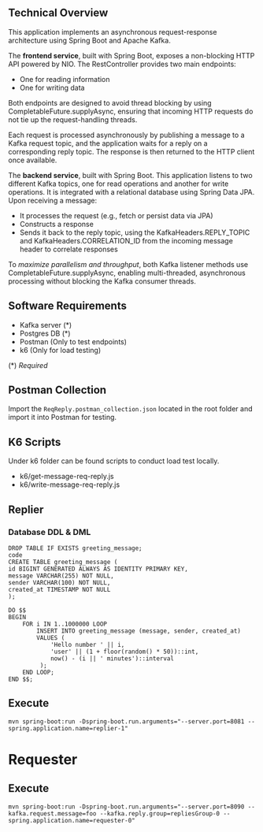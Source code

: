 ## Technical Overview
This application implements an asynchronous request-response architecture using Spring Boot and Apache Kafka.

The <b>frontend service</b>, built with Spring Boot, exposes a non-blocking HTTP API powered by NIO. The RestController provides two main endpoints:
- One for reading information
- One for writing data

Both endpoints are designed to avoid thread blocking by using CompletableFuture.supplyAsync, ensuring that incoming HTTP requests do not tie up the request-handling threads.

Each request is processed asynchronously by publishing a message to a Kafka request topic, and the application waits for a reply on a corresponding reply topic. The response is then returned to the HTTP client once available.

The <b>backend service</b>, built with Spring Boot. This application listens to two different Kafka topics, one for read operations and another for write operations. It is integrated with a relational database using Spring Data JPA. Upon receiving a message:
- It processes the request (e.g., fetch or persist data via JPA)
- Constructs a response
- Sends it back to the reply topic, using the KafkaHeaders.REPLY_TOPIC and KafkaHeaders.CORRELATION_ID from the incoming message header to correlate responses

To _maximize parallelism and throughput_, both Kafka listener methods use CompletableFuture.supplyAsync, enabling multi-threaded, asynchronous processing without blocking the Kafka consumer threads.

## Software Requirements
- Kafka server (*)
- Postgres DB (*)
- Postman (Only to test endpoints)
- k6 (Only for load testing)

(*) _Required_

## Postman Collection
Import the `ReqReply.postman_collection.json` located in the root folder and import it into Postman for testing.

## K6 Scripts
Under k6 folder can be found scripts to conduct load test locally.
- k6/get-message-req-reply.js
- k6/write-message-req-reply.js

## Replier

### Database DDL & DML
```
DROP TABLE IF EXISTS greeting_message;
code
CREATE TABLE greeting_message (
id BIGINT GENERATED ALWAYS AS IDENTITY PRIMARY KEY,
message VARCHAR(255) NOT NULL,
sender VARCHAR(100) NOT NULL,
created_at TIMESTAMP NOT NULL
);
```
```
DO $$
BEGIN
    FOR i IN 1..1000000 LOOP
        INSERT INTO greeting_message (message, sender, created_at)
        VALUES (
            'Hello number ' || i,
            'user' || (1 + floor(random() * 50))::int,
            now() - (i || ' minutes')::interval
         );
    END LOOP;
END $$;
```

## Execute
```
mvn spring-boot:run -Dspring-boot.run.arguments="--server.port=8081 --spring.application.name=replier-1"
```
# Requester

## Execute
```
mvn spring-boot:run -Dspring-boot.run.arguments="--server.port=8090 --kafka.request.message=foo --kafka.reply.group=repliesGroup-0 --spring.application.name=requester-0"
```
